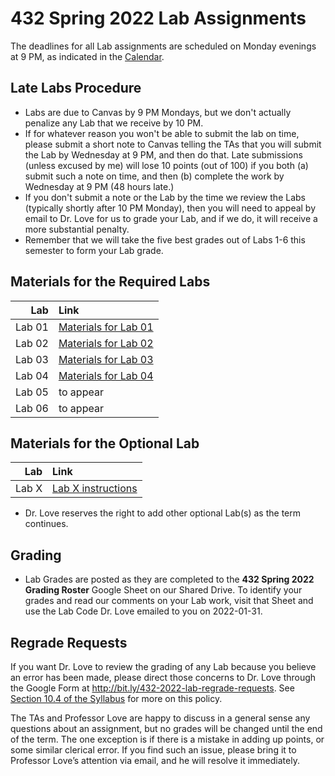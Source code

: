 # 432 Spring 2022 Lab Assignments

The deadlines for all Lab assignments are scheduled on Monday evenings at 9 PM, as indicated in the [Calendar](https://thomaselove.github.io/432/calendar.html).

## Late Labs Procedure

- Labs are due to Canvas by 9 PM Mondays, but we don't actually penalize any Lab that we receive by 10 PM.
- If for whatever reason you won't be able to submit the lab on time, please submit a short note to Canvas telling the TAs that you will submit the Lab by Wednesday at 9 PM, and then do that. Late submissions (unless excused by me) will lose 10 points (out of 100) if you both (a) submit such a note on time, and then (b) complete the work by Wednesday at 9 PM (48 hours late.) 
- If you don't submit a note or the Lab by the time we review the Labs (typically shortly after 10 PM Monday), then you will need to appeal by email to Dr. Love for us to grade your Lab, and if we do, it will receive a more substantial penalty.
- Remember that we will take the five best grades out of Labs 1-6 this semester to form your Lab grade.

## Materials for the Required Labs

Lab | Link
----: | :------------
Lab 01 | [Materials for Lab 01](https://github.com/THOMASELOVE/432-2022/tree/main/labs/lab01)
Lab 02 | [Materials for Lab 02](https://github.com/THOMASELOVE/432-2022/tree/main/labs/lab02)
Lab 03 | [Materials for Lab 03](https://github.com/THOMASELOVE/432-2022/tree/main/labs/lab03)
Lab 04 | [Materials for Lab 04](https://github.com/THOMASELOVE/432-2022/tree/main/labs/lab04)
Lab 05 | to appear
Lab 06 | to appear

## Materials for the Optional Lab

Lab | Link
----: | :------------
Lab X | [Lab X instructions](https://github.com/THOMASELOVE/432-2022/tree/main/labs/labX)

- Dr. Love reserves the right to add other optional Lab(s) as the term continues.

## Grading

- Lab Grades are posted as they are completed to the **432 Spring 2022 Grading Roster** Google Sheet on our Shared Drive. To identify your grades and read our comments on your Lab work, visit that Sheet and use the Lab Code Dr. Love emailed to you on 2022-01-31. 

## Regrade Requests

If you want Dr. Love to review the grading of any Lab because you believe an error has been made, please direct those concerns to Dr. Love through the Google Form at http://bit.ly/432-2022-lab-regrade-requests. See [Section 10.4 of the Syllabus](https://thomaselove.github.io/432-2022-syllabus/assignments-and-grading.html#appeal-policy-and-regrades) for more on this policy.

The TAs and Professor Love are happy to discuss in a general sense any questions about an assignment, but no grades will be changed until the end of the term. The one exception is if there is a mistake in adding up points, or some similar clerical error. If you find such an issue, please bring it to Professor Love’s attention via email, and he will resolve it immediately.


